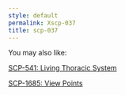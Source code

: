 ```yaml
---
style: default
permalink: Xscp-037
title: scp-037
---
```

You may also like:

[SCP-541: Living Thoracic System](http://scp-wiki.net/scp-541)

[SCP-1685: View Points](http://scp-wiki.net/scp-1685)
